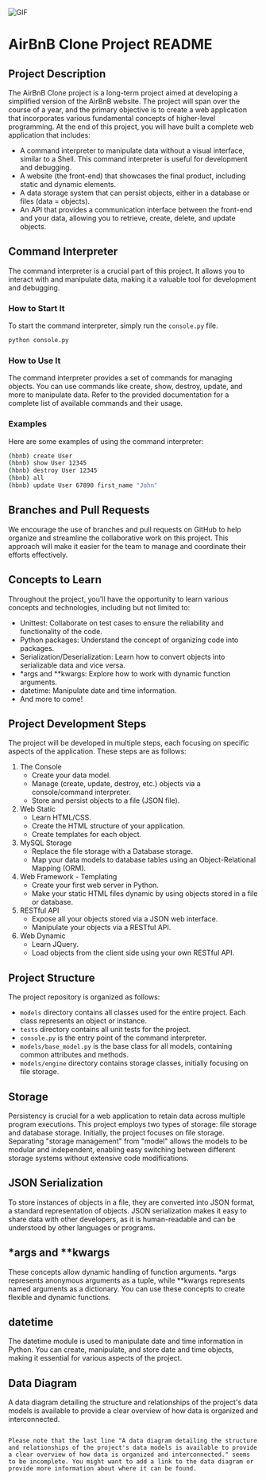 ![GIF](https://media.giphy.com/media/l0ExtDUaUDoQeTnag/giphy-downsized-large.gif)

# AirBnB Clone Project README

## Project Description

The AirBnB Clone project is a long-term project aimed at developing a simplified version of the AirBnB website. The project will span over the course of a year, and the primary objective is to create a web application that incorporates various fundamental concepts of higher-level programming. At the end of this project, you will have built a complete web application that includes:

- A command interpreter to manipulate data without a visual interface, similar to a Shell. This command interpreter is useful for development and debugging.
- A website (the front-end) that showcases the final product, including static and dynamic elements.
- A data storage system that can persist objects, either in a database or files (data = objects).
- An API that provides a communication interface between the front-end and your data, allowing you to retrieve, create, delete, and update objects.

## Command Interpreter

The command interpreter is a crucial part of this project. It allows you to interact with and manipulate data, making it a valuable tool for development and debugging.

### How to Start It

To start the command interpreter, simply run the `console.py` file.

```bash
python console.py
```

### How to Use It

The command interpreter provides a set of commands for managing objects. You can use commands like create, show, destroy, update, and more to manipulate data. Refer to the provided documentation for a complete list of available commands and their usage.

### Examples

Here are some examples of using the command interpreter:

```bash
(hbnb) create User
(hbnb) show User 12345
(hbnb) destroy User 12345
(hbnb) all
(hbnb) update User 67890 first_name "John"
```

## Branches and Pull Requests

We encourage the use of branches and pull requests on GitHub to help organize and streamline the collaborative work on this project. This approach will make it easier for the team to manage and coordinate their efforts effectively.

## Concepts to Learn

Throughout the project, you'll have the opportunity to learn various concepts and technologies, including but not limited to:

- Unittest: Collaborate on test cases to ensure the reliability and functionality of the code.
- Python packages: Understand the concept of organizing code into packages.
- Serialization/Deserialization: Learn how to convert objects into serializable data and vice versa.
- *args and **kwargs: Explore how to work with dynamic function arguments.
- datetime: Manipulate date and time information.
- And more to come!

## Project Development Steps

The project will be developed in multiple steps, each focusing on specific aspects of the application. These steps are as follows:

1. The Console
   - Create your data model.
   - Manage (create, update, destroy, etc.) objects via a console/command interpreter.
   - Store and persist objects to a file (JSON file).
2. Web Static
   - Learn HTML/CSS.
   - Create the HTML structure of your application.
   - Create templates for each object.
3. MySQL Storage
   - Replace the file storage with a Database storage.
   - Map your data models to database tables using an Object-Relational Mapping (ORM).
4. Web Framework - Templating
   - Create your first web server in Python.
   - Make your static HTML files dynamic by using objects stored in a file or database.
5. RESTful API
   - Expose all your objects stored via a JSON web interface.
   - Manipulate your objects via a RESTful API.
6. Web Dynamic
   - Learn JQuery.
   - Load objects from the client side using your own RESTful API.

## Project Structure

The project repository is organized as follows:

- `models` directory contains all classes used for the entire project. Each class represents an object or instance.
- `tests` directory contains all unit tests for the project.
- `console.py` is the entry point of the command interpreter.
- `models/base_model.py` is the base class for all models, containing common attributes and methods.
- `models/engine` directory contains storage classes, initially focusing on file storage.

## Storage

Persistency is crucial for a web application to retain data across multiple program executions. This project employs two types of storage: file storage and database storage. Initially, the project focuses on file storage. Separating "storage management" from "model" allows the models to be modular and independent, enabling easy switching between different storage systems without extensive code modifications.

## JSON Serialization

To store instances of objects in a file, they are converted into JSON format, a standard representation of objects. JSON serialization makes it easy to share data with other developers, as it is human-readable and can be understood by other languages or programs.

## *args and **kwargs

These concepts allow dynamic handling of function arguments. *args represents anonymous arguments as a tuple, while **kwargs represents named arguments as a dictionary. You can use these concepts to create flexible and dynamic functions.

## datetime

The datetime module is used to manipulate date and time information in Python. You can create, manipulate, and store date and time objects, making it essential for various aspects of the project.

## Data Diagram

A data diagram detailing the structure and relationships of the project's data models is available to provide a clear overview of how data is organized and interconnected.
```

Please note that the last line "A data diagram detailing the structure and relationships of the project's data models is available to provide a clear overview of how data is organized and interconnected." seems to be incomplete. You might want to add a link to the data diagram or provide more information about where it can be found.